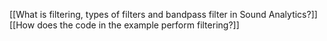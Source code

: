 [[What is filtering, types of filters and bandpass filter in Sound Analytics?]]
[[How does the code in the example perform filtering?]]